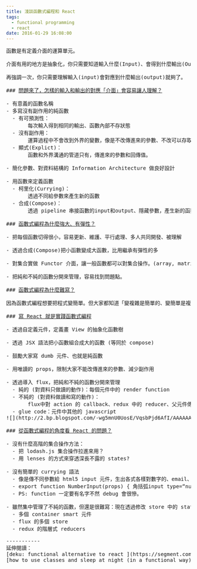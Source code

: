 ```yaml
---
title: 淺談函數式編程和 React
tags:
  - functional programming
  - react
date: 2016-01-29 16:08:00
---
```


<pre>
函數是有定義介面的運算單元。

介面有用的地方是抽象化，你只需要知道輸入什麼(Input)、會得到什麼輸出(Output)，你不用知道它細節是怎麼做到的。其實有個超能力在背後，也沒關係。當然這是在沒有碰到 bug 和有良好文件、不需要修改它的前提之下。

再強調一次，你只需要理解輸入(input)會對應到什麼輸出(output)就夠了。

### <u>問題來了，怎樣的輸入和輸出的對應「介面」會容易讓人理解？</u>

- 有意義的函數名稱
- 多寫沒有副作用的純函數
  - 有可預測性：
       每次輸入得到相同的輸出、函數內部不存狀態    
  - 沒有副作用：
       運算過程中不會改到外界的變數，像是不改傳進來的參數、不改可以存取的全域變數。    
  - 顯式(Explict)：
       函數和外界溝通的管道只有，傳進來的參數和回傳值。

- 簡化參數、對資料結構的 Information Architecture 做良好設計

- 用函數來定義函數
  - 柯里化(Currying)：
       透過不同給參數來產生新的函數
  - 合成(Compose)：
       透過 pipeline 串接函數的input和output、隱藏參數，產生新的函數。

### <u>函數式編程為什麼強大、有彈性？</u>

- 把每個函數切得很小，容易更新、維護、平行處理、多人共同開發、被理解

- 透過合成(Compose)把小函數變成大函數，比用繼承有彈性的多

- 對集合實做 Functor 介面，讓一般函數都可以對集合操作。(array, matrix, tensor)

- 把純和不純的函數分開來管理，容易找到問題點。

### <u>函數式編程為什麼難寫？</u>

因為函數式編程想要把程式變簡單。但大家都知道「變複雜是簡單的、變簡單是複雜的」。所以這種方式寫程式需要設計、思考，你會是一個程式「設計師」。但如果你現在的專案寫完之後沒人會看、不會再改、不用維護、規模不大，也許函數式編程並不能幫到這個專案多少。

### <u>寫 React 就是實踐函數式編程</u>

- 透過自定義元件，定義畫 View 的抽象化函數樹

- 透過 JSX 語法把小函數組合成大的函數 (等同於 compose)

- 鼓勵大家寫 dumb 元件、也就是純函數

- 用唯讀的 props，限制大家不能改傳進來的參數、減少副作用

- 透過導入 flux，把純和不純的函數分開來管理
  - 純的 (對資料只做讀的動作)：每個元件中的 render function
  - 不純的 (對資料做讀和寫的動作)：
       flux中對 action 的 callback、redux 中的 reducer、父元件傳給子元件的 callback
  - glue code：元件中其他的 javascript
![](http://2.bp.blogspot.com/-wg5mnU0UosE/VqsbPjd6AfI/AAAAAAAA4Ak/FN1MAFQndCY/s640/unnamed.jpg)

### <u>從函數式編程的角度看 React 的問題？</u>

- 沒有什麼高階的集合操作方法：
  - 把 lodash.js 集合操作拉進來用？
  - 用 lenses 的方式來穿透深長不露的 states?

- 沒有簡單的 currying 語法
  - 像是傳不同參數給 html5 input 元件，生出各式各樣對數字的、email、submit、text的自定義元件。最簡單寫法應該是 
  - export function NumberInput(props) { 角括弧input type=“number” {…props} /> }
  - PS: function 一定要有名字不然 debug 會很慘。

- 雖然集中管理了不純的函數，但還是很難寫：現在透過修改 store 中的 state 來控制元件，這邊 action 觸發的都是不純的函數，如果元件架構一深，還是會很難改。有解嗎？這邊還沒找到什麼 coding guideline…
  - 多個 container smart 元件
  - flux 的多個 store
  - redux 的階層式 reducers

-----------
延伸閱讀：
[deku: functional alternative to react ](https://segment.com/blog/deku-our-functional-alternative-to-react/)
[how to use classes and sleep at night (in a functional way)](https://medium.com/@dan_abramov/how-to-use-classes-and-sleep-at-night-9af8de78ccb4#.jkarowg5n)
</pre>
